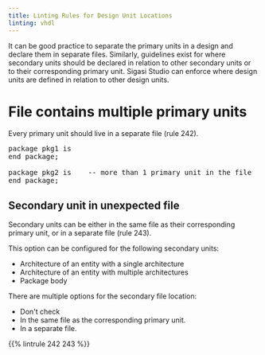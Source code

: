 ```yaml
---
title: Linting Rules for Design Unit Locations
linting: vhdl
---
```


It can be good practice to separate the primary units in a design and declare them in separate files.
Similarly, guidelines exist for where secondary units should be declared in relation to other secondary units or to their corresponding primary unit.
Sigasi Studio can enforce where design units are defined in relation to other design units.

# File contains multiple primary units

Every primary unit should live in a separate file (rule 242).

<pre>package pkg1 is
end package;

package <span class="warning">pkg2</span> is    -- more than 1 primary unit in the file
end package;</pre>

## Secondary unit in unexpected file

Secondary units can be either in the same file as their corresponding primary unit, or in a separate file (rule 243).

This option can be configured for the following secondary units:
 - Architecture of an entity with a single architecture
 - Architecture of an entity with multiple architectures
 - Package body

There are multiple options for the secondary file location:
 - Don't check
 - In the same file as the corresponding primary unit.
 - In a separate file.

{{% lintrule 242 243 %}}
